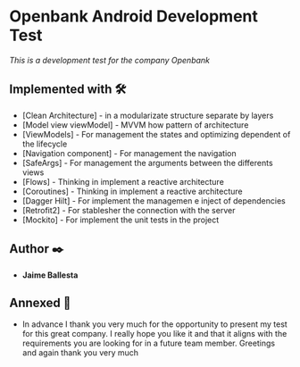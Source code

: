 # Openbank Android Development Test

_This is a development test for the company Openbank_


## Implemented with 🛠️

* [Clean Architecture] - in a modularizate structure separate by layers
* [Model view viewModel] - MVVM how pattern of architecture
* [ViewModels] - For management the states and optimizing dependent of the lifecycle
* [Navigation component] - For management the navigation
* [SafeArgs] - For management the arguments between the differents views
* [Flows] - Thinking in implement a reactive architecture
* [Coroutines] - Thinking in implement a reactive architecture
* [Dagger Hilt] - For implement the managemen e inject of dependencies
* [Retrofit2] - For stablesher the connection with the server
* [Mockito] - For implement the unit tests in the project



## Author ✒️

* **Jaime Ballesta** 


## Annexed 🎁

* In advance I thank you very much for the opportunity to present my test for this great company. I really hope you like it and that it aligns with the requirements you are looking for in a future team member. Greetings and again thank you very much